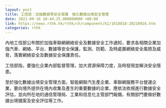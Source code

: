 ```yaml
---
layout: post
title: 工信部：加強數據等安全保護　強化數據出境安全管理
date: 2021-09-16 10:44:25.000000000 +08:00
link: https://news.rthk.hk/rthk/ch/component/k2/1610818-20210916.htm
categories: rthk
---
```


內地工信部公布關於加強車聯網網絡安全及數據安全工作通知，要求各相關企業加強汽車、網絡、平台、數據等安全保護，監測、防範、及時處置網絡安全風險及威脅，落實網絡安全及數據安全保護責任。

工信部指，要強化企業內部監督管理，加大資源保障力度，及時發現並解決安全隱患。

至於強化數據出境安全管理方面，智能網聯汽生產企業、車聯網服務平台營運企業，要向境外提供在境內收集及產生的重要數據的企業，應依法依規進行數據安全評估，並向所在地的通信管理局、工業和信息化主管部門報備，有關部門要做好數據出境備案及安全評估等工作。
